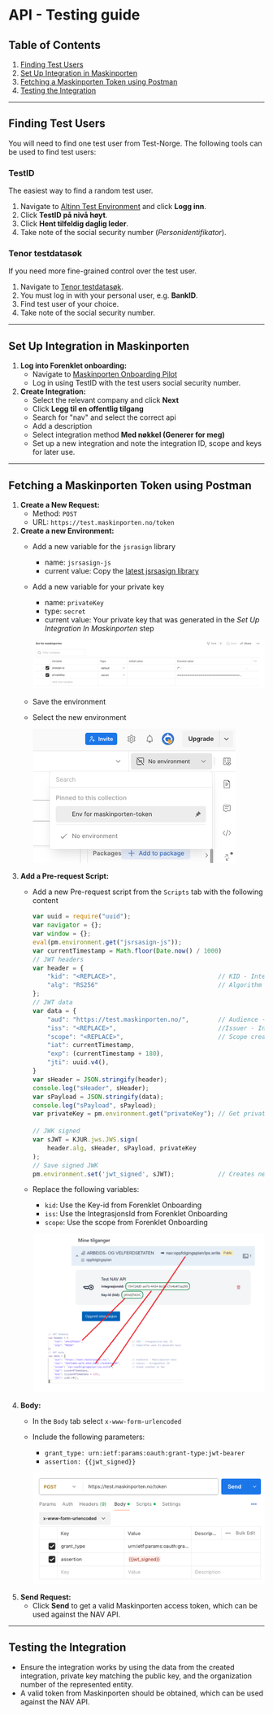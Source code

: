 # API - Testing guide

## Table of Contents
1. [Finding Test Users](#finding-test-users)
2. [Set Up Integration in Maskinporten](#set-up-integration-in-maskinporten)
3. [Fetching a Maskinporten Token using Postman](#fetching-a-maskinporten-token-using-postman)
4. [Testing the Integration](#testing-the-integration)

---

## Finding Test Users
You will need to find one test user from Test-Norge. The following tools can be used to find test users:

### TestID
The easiest way to find a random test user.
1. Navigate to [Altinn Test Environment](https://tt02.altinn.no) and click **Logg inn**.
2. Click **TestID på nivå høyt**.
3. Click **Hent tilfeldig daglig leder**.
4. Take note of the social security number (*Personidentifikator*).

### Tenor testdatasøk
If you need more fine-grained control over the test user.
1. Navigate to [Tenor testdatasøk](https://testdata.skatteetaten.no/web/testnorge/soek/freg).
2. You must log in with your personal user, e.g. **BankID**.
3. Find test user of your choice.
4. Take note of the social security number.

---

## Set Up Integration in Maskinporten
1. **Log into Forenklet onboarding:**
    - Navigate to [Maskinporten Onboarding Pilot](https://onboarding.test.maskinporten.no/)
    - Log in using TestID with the test users social security number.
2. **Create Integration:**
    - Select the relevant company and click **Next**
    - Click **Legg til en offentlig tilgang**
    - Search for "nav" and select the correct api
    - Add a description
    - Select integration method **Med nøkkel (Generer for meg)**
    - Set up a new integration and note the integration ID, scope and keys for later use.

---

## Fetching a Maskinporten Token using Postman
1. **Create a New Request:**
    - Method: `POST`
    - URL: `https://test.maskinporten.no/token`
2. **Create a new Environment:**
    - Add a new variable for the `jsrasign` library
        - name: `jsrsasign-js`
        - current value: Copy the [latest jsrsasign library](http://kjur.github.io/jsrsasign/jsrsasign-latest-all-min.js) 
    - Add a new variable for your private key
        - name: `privateKey`
        - type: `secret`
        - current value: Your private key that was generated in the *Set Up Integration In Maskinporten* step
        
        ![A screenshot showing how the new environment should look](create-environment.png)
    - Save the environment
    - Select the new environment

        ![A screenshot showing how to selevt the newly created environment](select-environment.png)
3. **Add a Pre-request Script:**
    - Add a new Pre-request script from the `Scripts` tab with the following content
        ```javascript
        var uuid = require("uuid");
        var navigator = {};
        var window = {};
        eval(pm.environment.get("jsrsasign-js"));
        var currentTimestamp = Math.floor(Date.now() / 1000)
        // JWT headers
        var header = {
            "kid": "<REPLACE>",                            // KID - Integrations Key ID
            "alg": "RS256"                                 // Algorithm used to generate keys
        };
        // JWT data
        var data = {
            "aud": "https://test.maskinporten.no/",        // Audience - Maskinporten test
            "iss": "<REPLACE>",                            //Issuer - Integration ID
            "scope": "<REPLACE>",                          // Scope created by Nav
            "iat": currentTimestamp, 
            "exp": (currentTimestamp + 180),
            "jti": uuid.v4(),
        }
        var sHeader = JSON.stringify(header);
        console.log("sHeader", sHeader);
        var sPayload = JSON.stringify(data);
        console.log("sPayload", sPayload);
        var privateKey = pm.environment.get("privateKey"); // Get private key from environment
        
        // JWK signed
        var sJWT = KJUR.jws.JWS.sign(
            header.alg, sHeader, sPayload, privateKey
        );
        // Save signed JWK
        pm.environment.set('jwt_signed', sJWT);            // Creates new environment variable
        ```
    - Replace the following variables:
        - `kid`: Use the Key-id from Forenklet Onboarding
        - `iss`: Use the IntegrasjonsId from Forenklet Onboarding
        - `scope`: Use the scope from Forenklet Onboarding

         ![A screenshot showing which variables from Maskinporten Onboarding should be inserted in the script](insert-vars-in-script.png)  
4. **Body:**
    - In the `Body` tab select `x-www-form-urlencoded`
    - Include the following parameters:
        - `grant_type: urn:ietf:params:oauth:grant-type:jwt-bearer`
        - `assertion: {{jwt_signed}}`

        ![A screenshot of how the body parameters should look](body-parameters.png)
5. **Send Request:**
    - Click **Send** to get a valid Maskinporten access token, which can be used against the NAV API.

---

## Testing the Integration

- Ensure the integration works by using the data from the created integration, private key matching the public key, and the organization number of the represented entity.
- A valid token from Maskinporten should be obtained, which can be used against the NAV API.
